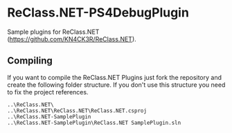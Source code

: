 # ReClass.NET-PS4DebugPlugin
Sample plugins for ReClass.NET (https://github.com/KN4CK3R/ReClass.NET).

## Compiling
If you want to compile the ReClass.NET Plugins just fork the repository and create the following folder structure. If you don't use this structure you need to fix the project references.

```
..\ReClass.NET\
..\ReClass.NET\ReClass.NET\ReClass.NET.csproj
..\ReClass.NET-SamplePlugin
..\ReClass.NET-SamplePlugin\ReClass.NET SamplePlugin.sln
```